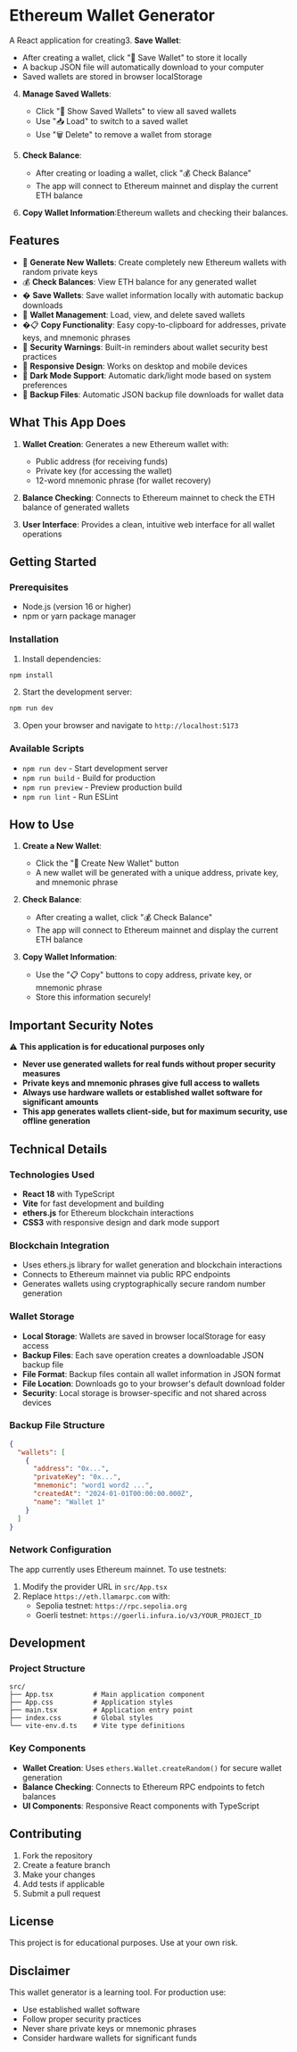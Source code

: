 # Ethereum Wallet Generator

A React application for creating3. **Save Wallet**:
   - After creating a wallet, click "💾 Save Wallet" to store it locally
   - A backup JSON file will automatically download to your computer
   - Saved wallets are stored in browser localStorage

4. **Manage Saved Wallets**:
   - Click "📂 Show Saved Wallets" to view all saved wallets
   - Use "📥 Load" to switch to a saved wallet
   - Use "🗑️ Delete" to remove a wallet from storage

5. **Check Balance**:
   - After creating or loading a wallet, click "💰 Check Balance"
   - The app will connect to Ethereum mainnet and display the current ETH balance

6. **Copy Wallet Information**:Ethereum wallets and checking their balances.

## Features

- 🔑 **Generate New Wallets**: Create completely new Ethereum wallets with random private keys
- 💰 **Check Balances**: View ETH balance for any generated wallet
- � **Save Wallets**: Save wallet information locally with automatic backup downloads
- 📂 **Wallet Management**: Load, view, and delete saved wallets
- �📋 **Copy Functionality**: Easy copy-to-clipboard for addresses, private keys, and mnemonic phrases
- 🔐 **Security Warnings**: Built-in reminders about wallet security best practices
- 📱 **Responsive Design**: Works on desktop and mobile devices
- 🌙 **Dark Mode Support**: Automatic dark/light mode based on system preferences
- 📄 **Backup Files**: Automatic JSON backup file downloads for wallet data

## What This App Does

1. **Wallet Creation**: Generates a new Ethereum wallet with:
   - Public address (for receiving funds)
   - Private key (for accessing the wallet)
   - 12-word mnemonic phrase (for wallet recovery)

2. **Balance Checking**: Connects to Ethereum mainnet to check the ETH balance of generated wallets

3. **User Interface**: Provides a clean, intuitive web interface for all wallet operations

## Getting Started

### Prerequisites

- Node.js (version 16 or higher)
- npm or yarn package manager

### Installation

1. Install dependencies:
```bash
npm install
```

2. Start the development server:
```bash
npm run dev
```

3. Open your browser and navigate to `http://localhost:5173`

### Available Scripts

- `npm run dev` - Start development server
- `npm run build` - Build for production
- `npm run preview` - Preview production build
- `npm run lint` - Run ESLint

## How to Use

1. **Create a New Wallet**:
   - Click the "🔑 Create New Wallet" button
   - A new wallet will be generated with a unique address, private key, and mnemonic phrase

2. **Check Balance**:
   - After creating a wallet, click "💰 Check Balance"
   - The app will connect to Ethereum mainnet and display the current ETH balance

3. **Copy Wallet Information**:
   - Use the "📋 Copy" buttons to copy address, private key, or mnemonic phrase
   - Store this information securely!

## Important Security Notes

⚠️ **This application is for educational purposes only**

- **Never use generated wallets for real funds without proper security measures**
- **Private keys and mnemonic phrases give full access to wallets**
- **Always use hardware wallets or established wallet software for significant amounts**
- **This app generates wallets client-side, but for maximum security, use offline generation**

## Technical Details

### Technologies Used

- **React 18** with TypeScript
- **Vite** for fast development and building
- **ethers.js** for Ethereum blockchain interactions
- **CSS3** with responsive design and dark mode support

### Blockchain Integration

- Uses ethers.js library for wallet generation and blockchain interactions
- Connects to Ethereum mainnet via public RPC endpoints
- Generates wallets using cryptographically secure random number generation

### Wallet Storage

- **Local Storage**: Wallets are saved in browser localStorage for easy access
- **Backup Files**: Each save operation creates a downloadable JSON backup file
- **File Format**: Backup files contain all wallet information in JSON format
- **File Location**: Downloads go to your browser's default download folder
- **Security**: Local storage is browser-specific and not shared across devices

### Backup File Structure

```json
{
  "wallets": [
    {
      "address": "0x...",
      "privateKey": "0x...",
      "mnemonic": "word1 word2 ...",
      "createdAt": "2024-01-01T00:00:00.000Z",
      "name": "Wallet 1"
    }
  ]
}
```

### Network Configuration

The app currently uses Ethereum mainnet. To use testnets:

1. Modify the provider URL in `src/App.tsx`
2. Replace `https://eth.llamarpc.com` with:
   - Sepolia testnet: `https://rpc.sepolia.org`
   - Goerli testnet: `https://goerli.infura.io/v3/YOUR_PROJECT_ID`

## Development

### Project Structure

```
src/
├── App.tsx          # Main application component
├── App.css          # Application styles
├── main.tsx         # Application entry point
├── index.css        # Global styles
└── vite-env.d.ts    # Vite type definitions
```

### Key Components

- **Wallet Creation**: Uses `ethers.Wallet.createRandom()` for secure wallet generation
- **Balance Checking**: Connects to Ethereum RPC endpoints to fetch balances
- **UI Components**: Responsive React components with TypeScript

## Contributing

1. Fork the repository
2. Create a feature branch
3. Make your changes
4. Add tests if applicable
5. Submit a pull request

## License

This project is for educational purposes. Use at your own risk.

## Disclaimer

This wallet generator is a learning tool. For production use:
- Use established wallet software
- Follow proper security practices
- Never share private keys or mnemonic phrases
- Consider hardware wallets for significant funds